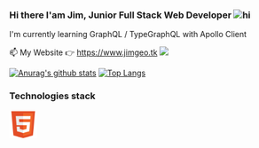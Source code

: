 ### Hi there I'am Jim, Junior Full Stack Web Developer <img src="https://user-images.githubusercontent.com/1303154/88677602-1635ba80-d120-11ea-84d8-d263ba5fc3c0.gif" width="25px" alt="hi">
I'm currently learning GraphQL / TypeGraphQL with Apollo Client

📫 My Website 👉 https://www.jimgeo.tk  <!--     -->![](https://vistr.dev/badge?repo=Jimgeo98.Jimgeo98)

[![Anurag's github stats](https://github-readme-stats.vercel.app/api?username=Jimgeo98&count_private=true&theme=slateorange&show_icons=true)](https://github.com/anuraghazra/github-readme-stats)
[![Top Langs](https://github-readme-stats.vercel.app/api/top-langs/?username=Jimgeo98&langs_count=10&theme=slateorange&layout=compact)](https://github.com/anuraghazra/github-readme-stats)



### Technologies stack
<img src="https://github.com/devicons/devicon/blob/master/icons/html5/html5-original.svg" alt="html5 logo" width="50" height="50" />



















<!--
**Jimgeo98/Jimgeo98** is a ✨ _special_ ✨ repository because its `README.md` (this file) appears on your GitHub profile.

Here are some ideas to get you started:

- 🔭 I’m currently working on ...
- 🌱 I’m currently learning ...
- 👯 I’m looking to collaborate on ...
- 🤔 I’m looking for help with ...
- 💬 Ask me about ...
- 📫 How to reach me: ...
- 😄 Pronouns: ...
- ⚡ Fun fact: ...
-->
